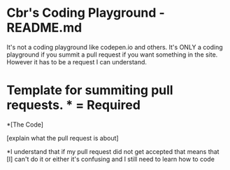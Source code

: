 # Cbr's Coding Playground - README.md
It's not a coding playground like codepen.io and others.
It's ONLY a coding playground if you summit a pull request if you want something in the
site. However it has to be a request I can understand.
# Template for summiting pull requests. * = Required
*[The Code]

[explain what the pull request is about]

*I understand that if my pull request did not get accepted that means that [I] can't do it
or either it's confusing and I still need to learn how to code
